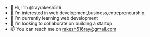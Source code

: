 - 👋 Hi, I’m @rayrakesh516
- 👀 I’m interested in web development,business,entrepreneurship.
- 🌱 I’m currently learning web development
- 💞️ I’m looking to collaborate on building a startup
- 📫 You can reach me on rakesh516ray@gmail.com 

<!---
rayrakesh516/rayrakesh516 is a ✨ special ✨ repository because its `README.md` (this file) appears on your GitHub profile.
You can click the Preview link to take a look at your changes.
--->
